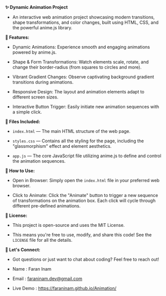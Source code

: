 __✨ Dynamic Animation Project__

- An interactive web animation project showcasing modern transitions, shape transformations, and color changes, built using HTML, CSS, and the powerful anime.js library.

__🌟 Features:__

- Dynamic Animations: Experience smooth and engaging animations powered by anime.js.

- Shape & Form Transformations: Watch elements scale, rotate, and change their border-radius (from squares to circles and more).

- Vibrant Gradient Changes: Observe captivating background gradient transitions during animations.

- Responsive Design: The layout and animation elements adapt to different screen sizes.

- Interactive Button Trigger: Easily initiate new animation sequences with a simple click.

__📁 Files Included:__

- `index.html` — The main HTML structure of the web page.

- `styles.css` — Contains all the styling for the page, including the "glassmorphism" effect and element aesthetics.

- `app.js` — The core JavaScript file utilizing anime.js to define and control the animation sequences.

__🚀 How to Use:__

- Open in Browser: Simply open the `index.html` file in your preferred web browser.

- Click to Animate: Click the "Animate" button to trigger a new sequence of transformations on the animation box. Each click will cycle through different pre-defined animations.

__📄 License:__

- This project is open-source and uses the MIT License.

- This means you're free to use, modify, and share this code! See the `LICENSE` file for all the details.

__📧 Let's Connect:__

- Got questions or just want to chat about coding? Feel free to reach out!

- Name : Faran Inam

- Email : faraninam.dev@gmail.com

- Live Demo : https://faraninam.github.io/Animation/
